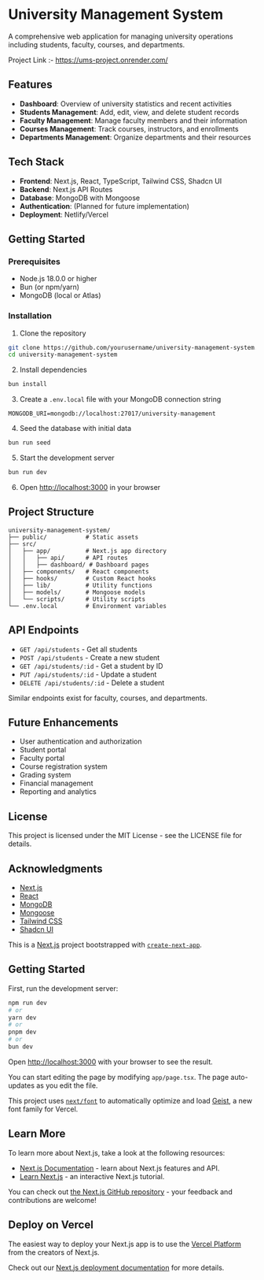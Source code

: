 # University Management System

A comprehensive web application for managing university operations including students, faculty, courses, and departments.

Project Link :- https://ums-project.onrender.com/

## Features

- **Dashboard**: Overview of university statistics and recent activities
- **Students Management**: Add, edit, view, and delete student records
- **Faculty Management**: Manage faculty members and their information
- **Courses Management**: Track courses, instructors, and enrollments
- **Departments Management**: Organize departments and their resources

## Tech Stack

- **Frontend**: Next.js, React, TypeScript, Tailwind CSS, Shadcn UI
- **Backend**: Next.js API Routes
- **Database**: MongoDB with Mongoose
- **Authentication**: (Planned for future implementation)
- **Deployment**: Netlify/Vercel

## Getting Started

### Prerequisites

- Node.js 18.0.0 or higher
- Bun (or npm/yarn)
- MongoDB (local or Atlas)

### Installation

1. Clone the repository
```bash
git clone https://github.com/yourusername/university-management-system.git
cd university-management-system
```

2. Install dependencies
```bash
bun install
```

3. Create a `.env.local` file with your MongoDB connection string
```
MONGODB_URI=mongodb://localhost:27017/university-management
```

4. Seed the database with initial data
```bash
bun run seed
```

5. Start the development server
```bash
bun run dev
```

6. Open [http://localhost:3000](http://localhost:3000) in your browser

## Project Structure

```
university-management-system/
├── public/           # Static assets
├── src/
│   ├── app/          # Next.js app directory
│   │   ├── api/      # API routes
│   │   ├── dashboard/ # Dashboard pages
│   ├── components/   # React components
│   ├── hooks/        # Custom React hooks
│   ├── lib/          # Utility functions
│   ├── models/       # Mongoose models
│   └── scripts/      # Utility scripts
└── .env.local        # Environment variables
```

## API Endpoints

- `GET /api/students` - Get all students
- `POST /api/students` - Create a new student
- `GET /api/students/:id` - Get a student by ID
- `PUT /api/students/:id` - Update a student
- `DELETE /api/students/:id` - Delete a student

Similar endpoints exist for faculty, courses, and departments.

## Future Enhancements

- User authentication and authorization
- Student portal
- Faculty portal
- Course registration system
- Grading system
- Financial management
- Reporting and analytics

## License

This project is licensed under the MIT License - see the LICENSE file for details.

## Acknowledgments

- [Next.js](https://nextjs.org/)
- [React](https://reactjs.org/)
- [MongoDB](https://www.mongodb.com/)
- [Mongoose](https://mongoosejs.com/)
- [Tailwind CSS](https://tailwindcss.com/)
- [Shadcn UI](https://ui.shadcn.com/)

This is a [Next.js](https://nextjs.org) project bootstrapped with [`create-next-app`](https://nextjs.org/docs/app/api-reference/cli/create-next-app).

## Getting Started

First, run the development server:

```bash
npm run dev
# or
yarn dev
# or
pnpm dev
# or
bun dev
```

Open [http://localhost:3000](http://localhost:3000) with your browser to see the result.

You can start editing the page by modifying `app/page.tsx`. The page auto-updates as you edit the file.

This project uses [`next/font`](https://nextjs.org/docs/app/building-your-application/optimizing/fonts) to automatically optimize and load [Geist](https://vercel.com/font), a new font family for Vercel.

## Learn More

To learn more about Next.js, take a look at the following resources:

- [Next.js Documentation](https://nextjs.org/docs) - learn about Next.js features and API.
- [Learn Next.js](https://nextjs.org/learn) - an interactive Next.js tutorial.

You can check out [the Next.js GitHub repository](https://github.com/vercel/next.js) - your feedback and contributions are welcome!

## Deploy on Vercel

The easiest way to deploy your Next.js app is to use the [Vercel Platform](https://vercel.com/new?utm_medium=default-template&filter=next.js&utm_source=create-next-app&utm_campaign=create-next-app-readme) from the creators of Next.js.

Check out our [Next.js deployment documentation](https://nextjs.org/docs/app/building-your-application/deploying) for more details.
